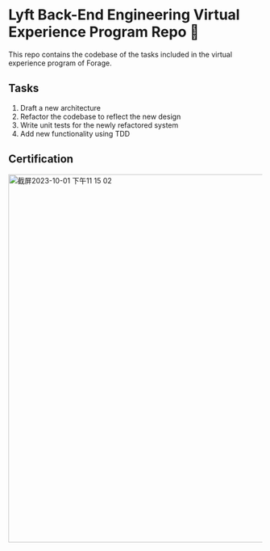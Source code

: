 # Lyft Back-End Engineering Virtual Experience Program Repo 🚗
This repo contains the codebase of the tasks included in the virtual experience program of Forage.

## Tasks
1. Draft a new architecture
2. Refactor the codebase to reflect the new design
3. Write unit tests for the newly refactored system
4. Add new functionality using TDD

  
## Certification
<img width="729" alt="截屏2023-10-01 下午11 15 02" src="https://github.com/tianna0/forage-lyft-starter-repo/assets/144874312/81bbbd42-f9cd-4602-a78b-1a13c5678f22">


